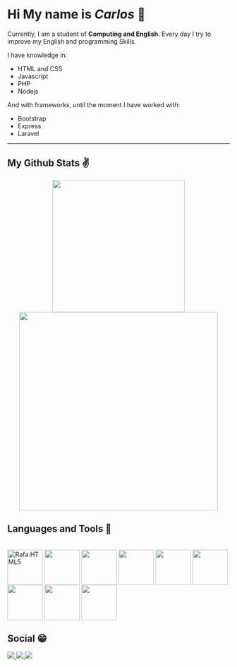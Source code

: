 # Hi My name is _Carlos_ 👋

  Currently, I am a student of **Computing and English**. Every day I try to improve my English and programming Skills.
  
  I have knowledge in:
  
  - HTML and CSS 
  - Javascript
  - PHP
  - Nodejs
  
  And with frameworks, until the moment I have worked with: 
  - Bootstrap
  - Express
  - Laravel

___
## My Github Stats ✌
<div align="center">
  <a href="https://github.com/Csc32">
   <img height="300em" width='auto'src="https://github-readme-stats-git-master-csc32.vercel.app/api/?username=Csc32&&show&&theme=aura_dark&count_private=false&exclude_repo=github-readme-stats,anuraghazra.github.io,config-zsh"/>
    </a>
</div>
<div align="center">
  <a href="https://github.com/Csc32">
   <img height="450em" width='auto'src="https://github-readme-stats-git-master-csc32.vercel.app/api/top-langs/?username=Csc32&&layout=pie&&lang_counts=10&theme=aura_dark&count_private=false&exclude_repo=github-readme-stats,anuraghazra.github.io,config-zsh"/>
    </a>
</div>


## Languages and Tools 🧰
<div style="display: inline-block"> <br/>
<img height="80px" align="center" src="https://cdn.jsdelivr.net/gh/devicons/devicon/icons/html5/html5-original.svg" alt="Rafa.HTML5"/>
<img height="80px" align="center"src="https://cdn.jsdelivr.net/gh/devicons/devicon/icons/css3/css3-original.svg" /> 
<img height="80px" align="center" src="https://cdn.jsdelivr.net/gh/devicons/devicon/icons/bootstrap/bootstrap-original.svg" />
<img height="80px" align="center" src="https://cdn.jsdelivr.net/gh/devicons/devicon/icons/github/github-original.svg">
<img height="80px" align="center" src="https://cdn.jsdelivr.net/gh/devicons/devicon/icons/php/php-plain.svg" />
<img height="80px" align='center' src="https://cdn.jsdelivr.net/gh/devicons/devicon/icons/laravel/laravel-plain-wordmark.svg" />   
<img height="80px" align="center" src="https://cdn.jsdelivr.net/gh/devicons/devicon/icons/javascript/javascript-plain.svg" />       
<img height="80px" align='center'src="https://cdn.jsdelivr.net/gh/devicons/devicon/icons/vscode/vscode-original.svg" />
<img height="80px" align='center' src="https://cdn.jsdelivr.net/gh/devicons/devicon/icons/vim/vim-original.svg" />
                 
</div> 

## Social 😁

<div>
  <a href="https://www.linkedin.com/in/carlos-sanzonetty-9a8085230/" target="_blank">
    <img src='https://img.shields.io/badge/LinkedIn-0077B5?style=for-the-badge&logo=linkedin&logoColor=white'></img> 
  </a>
  <a href='https://www.instagram.com/csc_dev/' target="_blank">
    <img src='https://img.shields.io/badge/Instagram-E4405F?style=for-the-badge&logo=instagram&logoColor=white'></img> 
  </a>
  <a href='https://twitter.com/Csc032_' target="_blank">
    <img src='https://img.shields.io/badge/Twitter-1DA1F2?style=for-the-badge&logo=twitter&logoColor=white'></img> 
  </a>
</div>
